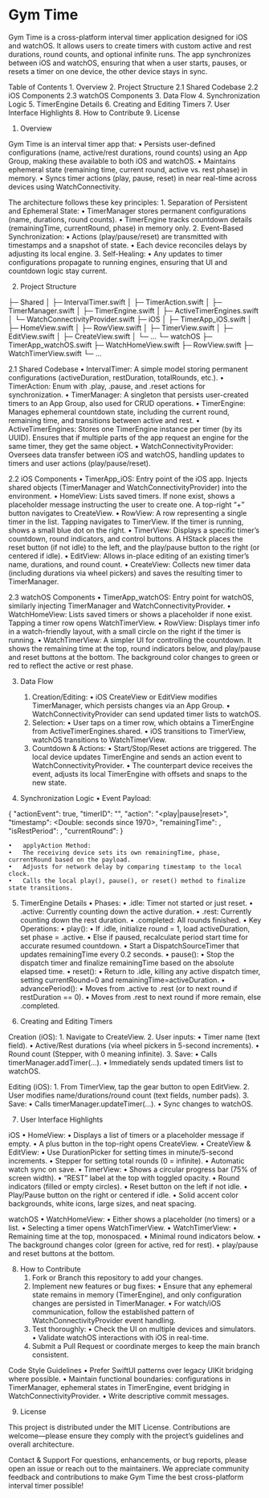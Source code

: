 # Gym Time

Gym Time is a cross-platform interval timer application designed for iOS and watchOS. It allows users to create timers with custom active and rest durations, round counts, and optional infinite runs. The app synchronizes between iOS and watchOS, ensuring that when a user starts, pauses, or resets a timer on one device, the other device stays in sync.

Table of Contents
	1.	Overview
	2.	Project Structure
2.1 Shared Codebase
2.2 iOS Components
2.3 watchOS Components
	3.	Data Flow
	4.	Synchronization Logic
	5.	TimerEngine Details
	6.	Creating and Editing Timers
	7.	User Interface Highlights
	8.	How to Contribute
	9.	License

1. Overview

Gym Time is an interval timer app that:
	•	Persists user-defined configurations (name, active/rest durations, round counts) using an App Group, making these available to both iOS and watchOS.
	•	Maintains ephemeral state (remaining time, current round, active vs. rest phase) in memory.
	•	Syncs timer actions (play, pause, reset) in near real-time across devices using WatchConnectivity.

The architecture follows these key principles:
	1.	Separation of Persistent and Ephemeral State:
	•	TimerManager stores permanent configurations (name, durations, round counts).
	•	TimerEngine tracks countdown details (remainingTime, currentRound, phase) in memory only.
	2.	Event-Based Synchronization:
	•	Actions (play/pause/reset) are transmitted with timestamps and a snapshot of state.
	•	Each device reconciles delays by adjusting its local engine.
	3.	Self-Healing:
	•	Any updates to timer configurations propagate to running engines, ensuring that UI and countdown logic stay current.

2. Project Structure

├─ Shared
│   ├─ IntervalTimer.swift
│   ├─ TimerAction.swift
│   ├─ TimerManager.swift
│   ├─ TimerEngine.swift
│   ├─ ActiveTimerEngines.swift
│   └─ WatchConnectivityProvider.swift
├─ iOS
│   ├─ TimerApp_iOS.swift
│   ├─ HomeView.swift
│   ├─ RowView.swift
│   ├─ TimerView.swift
│   ├─ EditView.swift
│   ├─ CreateView.swift
│   └─ ...
└─ watchOS
    ├─ TimerApp_watchOS.swift
    ├─ WatchHomeView.swift
    ├─ RowView.swift
    ├─ WatchTimerView.swift
    └─ ...

2.1 Shared Codebase
	•	IntervalTimer: A simple model storing permanent configurations (activeDuration, restDuration, totalRounds, etc.).
	•	TimerAction: Enum with .play, .pause, and .reset actions for synchronization.
	•	TimerManager: A singleton that persists user-created timers to an App Group, also used for CRUD operations.
	•	TimerEngine: Manages ephemeral countdown state, including the current round, remaining time, and transitions between active and rest.
	•	ActiveTimerEngines: Stores one TimerEngine instance per timer (by its UUID). Ensures that if multiple parts of the app request an engine for the same timer, they get the same object.
	•	WatchConnectivityProvider: Oversees data transfer between iOS and watchOS, handling updates to timers and user actions (play/pause/reset).

2.2 iOS Components
	•	TimerApp_iOS: Entry point of the iOS app. Injects shared objects (TimerManager and WatchConnectivityProvider) into the environment.
	•	HomeView: Lists saved timers. If none exist, shows a placeholder message instructing the user to create one. A top-right “+” button navigates to CreateView.
	•	RowView: A row representing a single timer in the list. Tapping navigates to TimerView. If the timer is running, shows a small blue dot on the right.
	•	TimerView: Displays a specific timer’s countdown, round indicators, and control buttons. A HStack places the reset button (if not idle) to the left, and the play/pause button to the right (or centered if idle).
	•	EditView: Allows in-place editing of an existing timer’s name, durations, and round count.
	•	CreateView: Collects new timer data (including durations via wheel pickers) and saves the resulting timer to TimerManager.

2.3 watchOS Components
	•	TimerApp_watchOS: Entry point for watchOS, similarly injecting TimerManager and WatchConnectivityProvider.
	•	WatchHomeView: Lists saved timers or shows a placeholder if none exist. Tapping a timer row opens WatchTimerView.
	•	RowView: Displays timer info in a watch-friendly layout, with a small circle on the right if the timer is running.
	•	WatchTimerView: A simpler UI for controlling the countdown. It shows the remaining time at the top, round indicators below, and play/pause and reset buttons at the bottom. The background color changes to green or red to reflect the active or rest phase.

3. Data Flow
	1.	Creation/Editing:
	•	iOS CreateView or EditView modifies TimerManager, which persists changes via an App Group.
	•	WatchConnectivityProvider can send updated timer lists to watchOS.
	2.	Selection:
	•	User taps on a timer row, which obtains a TimerEngine from ActiveTimerEngines.shared.
	•	iOS transitions to TimerView, watchOS transitions to WatchTimerView.
	3.	Countdown & Actions:
	•	Start/Stop/Reset actions are triggered. The local device updates TimerEngine and sends an action event to WatchConnectivityProvider.
	•	The counterpart device receives the event, adjusts its local TimerEngine with offsets and snaps to the new state.

4. Synchronization Logic
	•	Event Payload:

{
  "actionEvent": true,
  "timerID": "<uuid-string>",
  "action": "<play|pause|reset>",
  "timestamp": <Double: seconds since 1970>,
  "remainingTime": <Int>,
  "isRestPeriod": <Bool>,
  "currentRound": <Int>
}


	•	applyAction Method:
	•	The receiving device sets its own remainingTime, phase, currentRound based on the payload.
	•	Adjusts for network delay by comparing timestamp to the local clock.
	•	Calls the local play(), pause(), or reset() method to finalize state transitions.

5. TimerEngine Details
	•	Phases:
	•	.idle: Timer not started or just reset.
	•	.active: Currently counting down the active duration.
	•	.rest: Currently counting down the rest duration.
	•	.completed: All rounds finished.
	•	Key Operations:
	•	play():
	•	If .idle, initialize round = 1, load activeDuration, set phase = .active.
	•	Else if paused, recalculate period start time for accurate resumed countdown.
	•	Start a DispatchSourceTimer that updates remainingTime every 0.2 seconds.
	•	pause():
	•	Stop the dispatch timer and finalize remainingTime based on the absolute elapsed time.
	•	reset():
	•	Return to .idle, killing any active dispatch timer, setting currentRound=0 and remainingTime=activeDuration.
	•	advancePeriod():
	•	Moves from .active to .rest (or to next round if restDuration == 0).
	•	Moves from .rest to next round if more remain, else .completed.

6. Creating and Editing Timers

Creation (iOS):
	1.	Navigate to CreateView.
	2.	User inputs:
	•	Timer name (text field).
	•	Active/Rest durations (via wheel pickers in 5-second increments).
	•	Round count (Stepper, with 0 meaning infinite).
	3.	Save:
	•	Calls timerManager.addTimer(...).
	•	Immediately sends updated timers list to watchOS.

Editing (iOS):
	1.	From TimerView, tap the gear button to open EditView.
	2.	User modifies name/durations/round count (text fields, number pads).
	3.	Save:
	•	Calls timerManager.updateTimer(...).
	•	Sync changes to watchOS.

7. User Interface Highlights

iOS
	•	HomeView:
	•	Displays a list of timers or a placeholder message if empty.
	•	A plus button in the top-right opens CreateView.
	•	CreateView & EditView:
	•	Use DurationPicker for setting times in minute/5-second increments.
	•	Stepper for setting total rounds (0 = infinite).
	•	Automatic watch sync on save.
	•	TimerView:
	•	Shows a circular progress bar (75% of screen width).
	•	“REST” label at the top with toggled opacity.
	•	Round indicators (filled or empty circles).
	•	Reset button on the left if not idle.
	•	Play/Pause button on the right or centered if idle.
	•	Solid accent color backgrounds, white icons, large sizes, and neat spacing.

watchOS
	•	WatchHomeView:
	•	Either shows a placeholder (no timers) or a list.
	•	Selecting a timer opens WatchTimerView.
	•	WatchTimerView:
	•	Remaining time at the top, monospaced.
	•	Minimal round indicators below.
	•	The background changes color (green for active, red for rest).
	•	play/pause and reset buttons at the bottom.

8. How to Contribute
	1.	Fork or Branch this repository to add your changes.
	2.	Implement new features or bug fixes:
	•	Ensure that any ephemeral state remains in memory (TimerEngine), and only configuration changes are persisted in TimerManager.
	•	For watch/iOS communication, follow the established pattern of WatchConnectivityProvider event handling.
	3.	Test thoroughly:
	•	Check the UI on multiple devices and simulators.
	•	Validate watchOS interactions with iOS in real-time.
	4.	Submit a Pull Request or coordinate merges to keep the main branch consistent.

Code Style Guidelines
	•	Prefer SwiftUI patterns over legacy UIKit bridging where possible.
	•	Maintain functional boundaries: configurations in TimerManager, ephemeral states in TimerEngine, event bridging in WatchConnectivityProvider.
	•	Write descriptive commit messages.

9. License

This project is distributed under the MIT License. Contributions are welcome—please ensure they comply with the project’s guidelines and overall architecture.

Contact & Support
For questions, enhancements, or bug reports, please open an issue or reach out to the maintainers. We appreciate community feedback and contributions to make Gym Time the best cross-platform interval timer possible!
